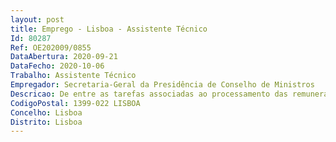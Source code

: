```yaml
--- 
layout: post
title: Emprego - Lisboa - Assistente Técnico
Id: 80287
Ref: OE202009/0855
DataAbertura: 2020-09-21
DataFecho: 2020-10-06
Trabalho: Assistente Técnico
Empregador: Secretaria-Geral da Presidência de Conselho de Ministros
Descricao: De entre as tarefas associadas ao processamento das remunerações e outros abonos dando cumprimento ao calendário fixado, destacam se as seguintes a)	Inserção de dados mestre nomeadamente cadastro férias, faltas, ADSE, alterações do vínculo jurídico de emprego público, entre outros b)	Inscrição dos trabalhadores na SS, CGA e ADSE e gestão dos respetivos cartões c)	Inserção da assiduidade, ajudas de custo e trabalho suplementar d)	Analisar os pedidos recebidos a fim de verificar o respetivo enquadramento legal e)	Tratamento das penhoras f)	Pedido e receção de guia de vencimentos g)	Validação da relação de descontos da ADSE h)	Validação da folha de remunerações da SS e submeter no DRI i)	Validação da folha de remunerações da CGA e submeter j)	Validação do mapa de descontos ADM e submeter na ADM Direta k)	Elaborar queries.
CodigoPostal: 1399-022 LISBOA
Concelho: Lisboa
Distrito: Lisboa
--- 
```

